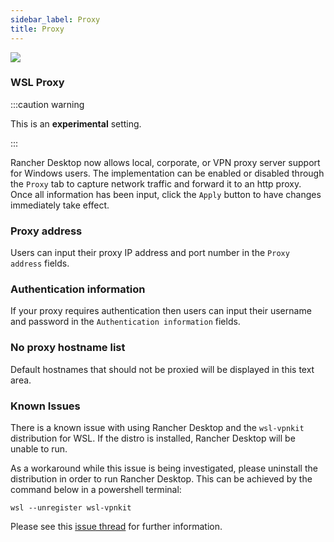 ```yaml
---
sidebar_label: Proxy
title: Proxy
---
```


<head>
  <link rel="canonical" href="https://docs.rancherdesktop.io/ui/preferences/wsl/proxy"/>
</head>

![](https://suse-rancher-media.s3.amazonaws.com/desktop/v1.10/preferences/Windows_wsl_tabProxy.png)

### WSL Proxy

:::caution warning

This is an **experimental** setting.

:::

Rancher Desktop now allows local, corporate, or VPN proxy server support for Windows users. The implementation can be enabled or disabled through the `Proxy` tab to capture network traffic and forward it to an http proxy. Once all information has been input, click the `Apply` button to have changes immediately take effect.

### Proxy address

Users can input their proxy IP address and port number in the `Proxy address` fields.

### Authentication information

If your proxy requires authentication then users can input their username and password in the `Authentication information` fields.

### No proxy hostname list

Default hostnames that should not be proxied will be displayed in this text area.

### Known Issues

There is a known issue with using Rancher Desktop and the `wsl-vpnkit` distribution for WSL. If the distro is installed, Rancher Desktop will be unable to run.

As a workaround while this issue is being investigated, please uninstall the distribution in order to run Rancher Desktop. This can be achieved by the command below in a powershell terminal:

```shell
wsl --unregister wsl-vpnkit
```

Please see this [issue thread](https://github.com/rancher-sandbox/rancher-desktop/issues/4966) for further information.

